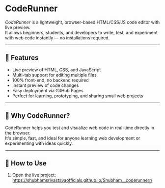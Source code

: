 # CodeRunner

*CodeRunner* is a lightweight, browser-based HTML/CSS/JS code editor with live preview.  
It allows beginners, students, and developers to write, test, and experiment with web code instantly — no installations required.

---

## 🚀 Features

- Live preview of HTML, CSS, and JavaScript
- Multi-tab support for editing multiple files
- 100% front-end, no backend required
- Instant preview of code changes
- Easy deployment via GitHub Pages
- Perfect for learning, prototyping, and sharing small web projects

---

## 🎯 Why CodeRunner?

CodeRunner helps you test and visualize web code in real-time directly in the browser.  
It's simple, fast, and ideal for anyone learning web development or experimenting with ideas quickly.

---

## 📂 How to Use

1. Open the live project:  
   https://shubhamsrivastavaofficials.github.io/Shubham__coderunnerr/

